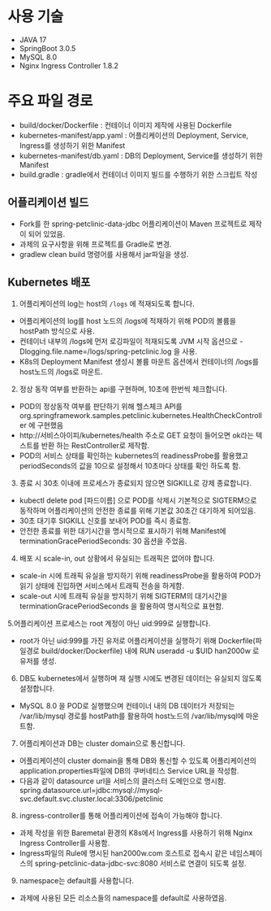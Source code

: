 # 사용 기술
- JAVA 17
- SpringBoot 3.0.5
- MySQL 8.0
- Nginx Ingress Controller 1.8.2

# 주요 파일 경로
- build/docker/Dockerfile : 컨테이너 이미지 제작에 사용된 Dockerfile
- kubernetes-manifest/app.yaml : 어플리케이션의 Deployment, Service, Ingress를 생성하기 위한 Manifest
- kubernetes-manifest/db.yaml : DB의 Deployment, Service를 생성하기 위한 Manifest
- build.gradle : gradle에서 컨테이너 이미지 빌드를 수행하기 위한 스크립트 작성

## 어플리케이션 빌드
- Fork를 한 spring-petclinic-data-jdbc 어플리케이션이 Maven 프로젝트로 제작이 되어 있었음.
- 과제의 요구사항을 위해 프로젝트를 Gradle로 변경.
- gradlew clean build 명령어를 사용해서 jar파일을 생성.

## Kubernetes 배포
1. 어플리케이션의 log는 host의 `/logs` 에 적재되도록 합니다.
- 어플리케이션의 log를 host 노드의 /logs에 적재하기 위해 POD의 볼륨을 hostPath 방식으로 사용.
- 컨테이너 내부의 /logs에 먼저 로깅파일이 적재되도록 JVM 시작 옵션으로 -Dlogging.file.name=/logs/spring-petclinic.log 을 사용.
- K8s의 Deployment Manifest 생성시 볼륨 마운트 옵션에서 컨테이너의 /logs를 host노드의 /logs로 마운트.

2. 정상 동작 여부를 반환하는 api를 구현하며, 10초에 한번씩 체크합니다.
- POD의 정상동작 여부를 판단하기 위해 헬스체크 API를 org.springframework.samples.petclinic.kubernetes.HealthCheckController 에 구현했음
- http://서비스아이피/kubernetes/health 주소로 GET 요청이 들어오면 ok라는 텍스트를 반환 하는 RestController로 제작함.
- POD의 서비스 상태를 확인하는 kubernetes의 readinessProbe를 활용했고 periodSeconds의 값을 10으로 설정해서 10초마다 상태를 확인 하도록 함.

3. 종료 시 30초 이내에 프로세스가 종료되지 않으면 SIGKILL로 강제 종료합니다.
- kubectl delete pod [파드이름] 으로 POD를 삭제시 기본적으로 SIGTERM으로 동작하며 어플리케이션의 안전한 종료를 위해 기본값 30초간 대기하게 되어있음.
- 30초 대기후 SIGKILL 신호를 보내어 POD를 즉시 종료함.
- 안전한 종료를 위한 대기시간을 명시적으로 표시하기 위해 Manifest에 terminationGracePeriodSeconds: 30 옵션을 주었음.

4. 배포 시 scale-in, out 상황에서 유실되는 트래픽은 없어야 합니다.
- scale-in 시에 트래픽 유실을 방지하기 위해 readinessProbe을 활용하여 POD가 읽기 상태에 진입하면 서비스에서 트래픽 전송을 하게함.
- scale-out 시에 트래픽 유실을 방지하기 위해 SIGTERM의 대기시간을 terminationGracePeriodSeconds 을 활용하여 명시적으로 표현함.

5.어플리케이션 프로세스는 root 계정이 아닌 uid:999로 실행합니다.
- root가 아닌 uid:999를 가진 유저로 어플리케이션을 실행하기 위해 Dockerfile(파일경로 build/docker/Dockerfile) 내에 RUN useradd -u $UID han2000w 로 유저를 생성.

6. DB도 kubernetes에서 실행하며 재 실행 시에도 변경된 데이터는 유실되지 않도록 설정합니다.
- MySQL 8.0 을 POD로 실행했으며 컨테이너 내의 DB 데이터가 저장되는 /var/lib/mysql 경로를 hostPath를 활용하여 host노드의 /var/lib/mysql에 마운트함.

7. 어플리케이션과 DB는 cluster domain으로 통신합니다.
- 어플리케이션이 cluster domain을 통해 DB와 통신할 수 있도록 어플리케이션의 application.properties파일에 DB의 쿠버네티스 Service URL을 작성함.
- 다음과 같이 datasource url을 서비스의 클러스터 도메인으로 명시함. spring.datasource.url=jdbc:mysql://mysql-svc.default.svc.cluster.local:3306/petclinic

8. ingress-controller를 통해 어플리케이션에 접속이 가능해야 합니다.
- 과제 작성을 위한 Baremetal 환경의 K8s에서 Ingress를 사용하기 위해 Nginx Ingress Controller를 사용함.
- Ingress파일의 Rule에 명시된 han2000w.com 호스트로 접속시 같은 네임스페이스의 spring-petclinic-data-jdbc-svc:8080 서비스로 연결이 되도록 설정.

9. namespace는 default를 사용합니다.
- 과제에 사용된 모든 리소스들의 namespace를 default로 사용하였음.
